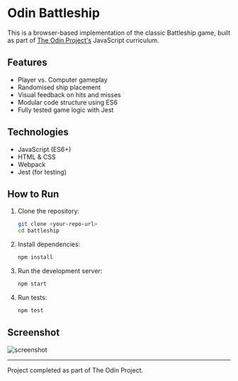 # Odin Battleship

This is a browser-based implementation of the classic Battleship game, built as part of [The Odin Project's](https://www.theodinproject.com/lessons/node-path-javascript-battleship) JavaScript curriculum.

## Features

- Player vs. Computer gameplay
- Randomised ship placement
- Visual feedback on hits and misses
- Modular code structure using ES6
- Fully tested game logic with Jest

## Technologies

- JavaScript (ES6+)
- HTML & CSS
- Webpack
- Jest (for testing)

## How to Run

1. Clone the repository:
   ```bash
   git clone <your-repo-url>
   cd battleship
   ```

2. Install dependencies:
   ```bash
   npm install
   ```

3. Run the development server:
   ```bash
   npm start
   ```

4. Run tests:
   ```bash
   npm test
   ```

## Screenshot

![screenshot](./shared/images/battleship-ss.png) 

---

Project completed as part of The Odin Project.